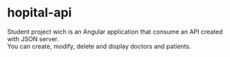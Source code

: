 # hopital-api
Student project wich is an Angular application that consume an API created with JSON server.  
You can create, modify, delete and display doctors and patients.
